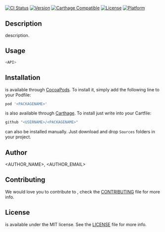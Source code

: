 # <PACKAGENAME>

[![CI Status](http://img.shields.io/travis/<USERNAME>/<PACKAGENAME>.svg?style=flat)](https://travis-ci.org/<USERNAME>/<PACKAGENAME>)
[![Version](https://img.shields.io/cocoapods/v/<PACKAGENAME>.svg?style=flat)](http://cocoadocs.org/docsets/<PACKAGENAME>)
[![Carthage Compatible](https://img.shields.io/badge/Carthage-compatible-4BC51D.svg?style=flat)](https://github.com/Carthage/Carthage)
[![License](https://img.shields.io/cocoapods/l/<PACKAGENAME>.svg?style=flat)](http://cocoadocs.org/docsets/<PACKAGENAME>)
[![Platform](https://img.shields.io/cocoapods/p/<PACKAGENAME>.svg?style=flat)](http://cocoadocs.org/docsets/<PACKAGENAME>)

## Description

**<PACKAGENAME>** description.

## Usage

```swift
<API>
```

## Installation

**<PACKAGENAME>** is available through [CocoaPods](http://cocoapods.org). To install
it, simply add the following line to your Podfile:

```ruby
pod '<PACKAGENAME>'
```

**<PACKAGENAME>** is also available through [Carthage](https://github.com/Carthage/Carthage).
To install just write into your Cartfile:

```ruby
github "<USERNAME>/<PACKAGENAME>"
```

**<PACKAGENAME>** can also be installed manually. Just download and drop `Sources` folders in your project.

## Author

<AUTHOR_NAME>, <AUTHOR_EMAIL>

## Contributing

We would love you to contribute to **<PACKAGENAME>**, check the [CONTRIBUTING](https://github.com/<USERNAME>/<PACKAGENAME>/blob/master/CONTRIBUTING.md) file for more info.

## License

**<PACKAGENAME>** is available under the MIT license. See the [LICENSE](https://github.com/<USERNAME>/<PACKAGENAME>/blob/master/LICENSE.md) file for more info.

